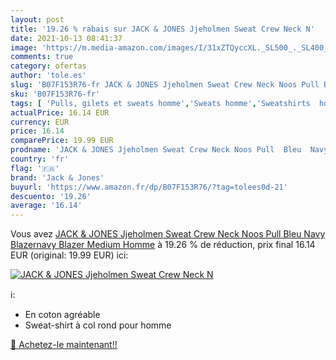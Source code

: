 ```yaml
---
layout: post
title: '19.26 % rabais sur JACK & JONES Jjeholmen Sweat Crew Neck N'
date: 2021-10-13 08:41:37
image: 'https://m.media-amazon.com/images/I/31xZTQyccXL._SL500_._SL400_.jpg'
comments: true
category: ofertas
author: 'tole.es'
slug: 'B07F153R76-fr JACK & JONES Jjeholmen Sweat Crew Neck Noos Pull Bleu Navy...'
sku: 'B07F153R76-fr'
tags: [ 'Pulls, gilets et sweats homme','Sweats homme','Sweatshirts  homme','Vêtements','Vêtements homme','jack & jones', ]
actualPrice: 16.14 EUR
currency: EUR
price: 16.14
comparePrice: 19.99 EUR
prodname: 'JACK & JONES Jjeholmen Sweat Crew Neck Noos Pull  Bleu  Navy Blazernavy Blazer   Medium Homme'
country: 'fr'
flag: '🇫🇷'
brand: 'Jack & Jones'
buyurl: 'https://www.amazon.fr/dp/B07F153R76/?tag=tolees0d-21'
descuento: '19.26'
average: '16.14'
---
```


Vous avez [JACK & JONES Jjeholmen Sweat Crew Neck Noos Pull  Bleu  Navy Blazernavy Blazer   Medium Homme](https://www.amazon.fr/dp/B07F153R76/?tag=tolees0d-21)  à  19.26 % de réduction, prix final  16.14 EUR (original: 19.99 EUR) ici:

[![JACK & JONES Jjeholmen Sweat Crew Neck N](https://m.media-amazon.com/images/I/31xZTQyccXL._SL500_._SL400_.jpg)](https://www.amazon.fr/dp/B07F153R76/?tag=tolees0d-21)

ℹ️:

- En coton agréable
- Sweat-shirt à col rond pour homme

[🛒 Achetez-le maintenant!!](https://www.amazon.fr/dp/B07F153R76/?tag=tolees0d-21)
